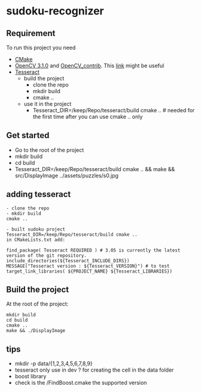 # sudoku-recognizer

## Requirement

To run this project you need 
* [CMake](https://cmake.org/)
* [OpenCV 3.1.0](http://opencv.org/downloads.html) and [OpenCV_contrib](https://github.com/opencv/opencv_contrib). This [link](http://docs.opencv.org/3.1.0/df/d65/tutorial_table_of_content_introduction.html) might be useful
* [Tesseract](https://github.com/tesseract-ocr)
  * build the project
    * clone the repo
    * mkdir build
    * cmake ..
  * use it in the project
    * Tesseract_DIR=/keep/Repo/tesseract/build cmake .. # needed for the first time after you can use cmake .. only

## Get started

* Go to the root of the project
* mkdir build
* cd build
* Tesseract_DIR=/keep/Repo/tesseract/build cmake .. && make && src/DisplayImage ../assets/puzzles/s0.jpg

## adding tesseract
```
- clone the repo
- mkdir build
cmake ..

- built sudoku project
Tesseract_DIR=/keep/Repo/tesseract/build cmake ..
in CMakeLists.txt add:

find_package( Tesseract REQUIRED ) # 3.05 is currently the latest version of the git repository.
include_directories(${Tesseract_INCLUDE_DIRS})
MESSAGE("Tesseract version : ${Tesseract_VERSION}") # to test
target_link_libraries( ${PROJECT_NAME} ${Tesseract_LIBRARIES})
```

## Build the project

At the root of the project:
```
mkdir build
cd build
cmake ..
make && ./DisplayImage
```

## tips
* mkdir -p data/{1,2,3,4,5,6,7,8,9}
* tesseract only use in dev ? for creating the cell in the data folder
* boost library
 * check is the /FindBoost.cmake the supported version